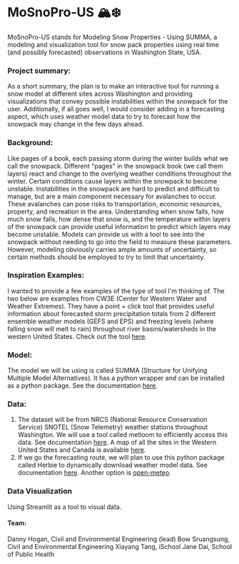 # MoSnoPro-US 🏔️❄️
MoSnoPro-US stands for Modeling Snow Properties - Using SUMMA, a modeling and visualization tool for snow pack properties using real time (and possibly forecasted) observations in Washington State, USA.

### **Project summary:**
As a short summary, the plan is to make an interactive tool for running a snow model at different sites across Washington and providing visualizations that convey possible instabilities within the snowpack for the user. Additionally, if all goes well, I would consider adding in a forecasting aspect, which uses weather model data to try to forecast how the snowpack may change in the few days ahead.

### **Background:**
Like pages of a book, each passing storm during the winter builds what we call the snowpack. Different "pages" in the snowpack book (we call them layers) react and change to the overlying weather conditions throughout the winter. Certain conditions cause layers within the snowpack to become unstable. Instabilities in the snowpack are hard to predict and difficult to manage, but are a main component necessary for avalanches to occur. These avalanches can pose risks to transportation, economic resources, property, and recreation in the area. Understanding when snow falls, how much snow falls, how dense that snow is, and the temperature within layers of the snowpack can provide useful information to predict which layers may become unstable. Models can provide us with a tool to see into the snowpack without needing to go into the field to measure these parameters. However, modeling obviously carries ample amounts of uncertainty, so certain methods should be employed to try to limit that uncertainty.

### **Inspiration Examples:**
I wanted to provide a few examples of the type of tool I'm thinking of. The two below are examples from CW3E (Center for Western Water and Weather Extremes). They have a point + click tool that provides useful information about forecasted storm precipitation totals from 2 different ensemble weather models (GEFS and EPS) and freezing levels (where falling snow will melt to rain) throughout river basins/watersheds in the western United States. Check out the tool [here](https://cw3e.ucsd.edu/DSMaps/DS_freezing.html).

### **Model:**
The model we will be using is called SUMMA (Structure for Unifying Multiple Model Alternatives). It has a python wrapper and can be installed as a python package. See the documentation [here](https://github.com/UW-Hydro/pysumma).

### **Data:** 
1. The dataset will be from NRCS (National Resource Conservation Service) SNOTEL (Snow Telemetry) weather stations throughout Washington. We will use a tool called metloom to efficiently access this data. See documentation [here](https://metloom.readthedocs.io/en/latest/). A map of all the sites in the Western United States and Canada is available [here](https://nwcc-apps.sc.egov.usda.gov/imap/).
2. If we go the forecasting route, we will plan to use this python package called Herbie to dynamically download weather model data. See documentation [here](https://herbie.readthedocs.io/en/stable/). Another option is [open-meteo](https://open-meteo.com/en/docs/ecmwf-api).

### **Data Visualization**

Using Streamlit as a tool to visual data.

#### **Team:**
Danny Hogan, Civil and Environmental Engineering (lead)
Bow Sruangsung, Civil and Environmental Engineering
Xiayang Tang, iSchool
Jane Dai, School of Public Health
